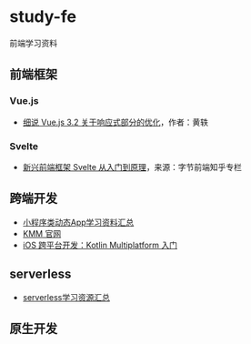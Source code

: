 # study-fe
前端学习资料

## 前端框架

### Vue.js

- [细说 Vue.js 3.2 关于响应式部分的优化](https://zhuanlan.zhihu.com/p/401416696)，作者：黄轶


### Svelte

- [新兴前端框架 Svelte 从入门到原理](https://zhuanlan.zhihu.com/p/350507037)，来源：字节前端知乎专栏

## 跨端开发

- [小程序类动态App学习资料汇总](https://github.com/hbcui1984/awesome-mp)
- [KMM 官网](https://kotlinlang.org/lp/mobile/)
- [iOS 跨平台开发：Kotlin Multiplatform 入门](https://www.infoq.cn/article/1-il0fjwY9fftVygGl86)

## serverless

- [serverless学习资源汇总](https://github.com/hbcui1984/awesome-serverless)

## 原生开发
